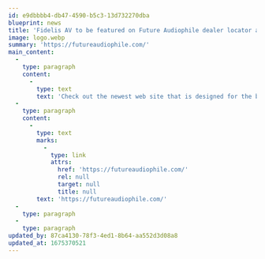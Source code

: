 ```yaml
---
id: e9dbbbb4-db47-4590-b5c3-13d732270dba
blueprint: news
title: 'Fidelis AV to be featured on Future Audiophile dealer locator as a "Top AV Dealer"'
image: logo.webp
summary: 'https://futureaudiophile.com/'
main_content:
  -
    type: paragraph
    content:
      -
        type: text
        text: 'Check out the newest web site that is designed for the budding audiophile and is designed to help them kindle their interest in music and and to find the best values in high-performing, but cost effective gear. '
  -
    type: paragraph
    content:
      -
        type: text
        marks:
          -
            type: link
            attrs:
              href: 'https://futureaudiophile.com/'
              rel: null
              target: null
              title: null
        text: 'https://futureaudiophile.com/'
  -
    type: paragraph
  -
    type: paragraph
updated_by: 87ca4130-78f3-4ed1-8b64-aa552d3d08a8
updated_at: 1675370521
---
```


